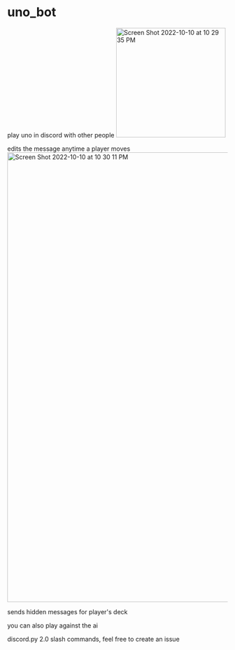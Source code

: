 # uno_bot
play uno in discord with other people
<img width="250" alt="Screen Shot 2022-10-10 at 10 29 35 PM" src="https://user-images.githubusercontent.com/57731369/195004364-56799de5-e40c-4fd0-ab20-6a7becc29851.png">

edits the message anytime a player moves
<img width="1026" alt="Screen Shot 2022-10-10 at 10 30 11 PM" src="https://user-images.githubusercontent.com/57731369/195004436-8c03ac6c-e602-41dd-9b23-6d4d3586509a.png">

sends hidden messages for player's deck

you can also play against the ai

discord.py 2.0 slash commands, feel free to create an issue

